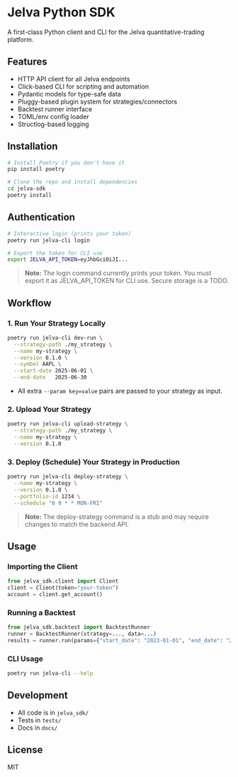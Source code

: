 # Jelva Python SDK

A first-class Python client and CLI for the Jelva quantitative-trading platform.

## Features
- HTTP API client for all Jelva endpoints
- Click-based CLI for scripting and automation
- Pydantic models for type-safe data
- Pluggy-based plugin system for strategies/connectors
- Backtest runner interface
- TOML/env config loader
- Structlog-based logging

## Installation

```bash
# Install Poetry if you don't have it
pip install poetry

# Clone the repo and install dependencies
cd jelva-sdk
poetry install
```

## Authentication

```bash
# Interactive login (prints your token)
poetry run jelva-cli login

# Export the token for CLI use
export JELVA_API_TOKEN=eyJhbGciOiJI...
```

> **Note:** The login command currently prints your token. You must export it as JELVA_API_TOKEN for CLI use. Secure storage is a TODO.

## Workflow

### 1. Run Your Strategy Locally
```bash
poetry run jelva-cli dev-run \
  --strategy-path ./my_strategy \
  --name my-strategy \
  --version 0.1.0 \
  --symbol AAPL \
  --start-date 2025-06-01 \
  --end-date   2025-06-30
```
- All extra `--param key=value` pairs are passed to your strategy as input.

### 2. Upload Your Strategy
```bash
poetry run jelva-cli upload-strategy \
  --strategy-path ./my_strategy \
  --name my-strategy \
  --version 0.1.0
```

### 3. Deploy (Schedule) Your Strategy in Production
```bash
poetry run jelva-cli deploy-strategy \
  --name my-strategy \
  --version 0.1.0 \
  --portfolio-id 1234 \
  --schedule "0 9 * * MON-FRI"
```
> **Note:** The deploy-strategy command is a stub and may require changes to match the backend API.

## Usage

### Importing the Client
```python
from jelva_sdk.client import Client
client = Client(token="your-token")
account = client.get_account()
```

### Running a Backtest
```python
from jelva_sdk.backtest import BacktestRunner
runner = BacktestRunner(strategy=..., data=...)
results = runner.run(params={"start_date": "2023-01-01", "end_date": "2023-01-31"})
```

### CLI Usage
```bash
poetry run jelva-cli --help
```

## Development
- All code is in `jelva_sdk/`
- Tests in `tests/`
- Docs in `docs/`

## License
MIT
